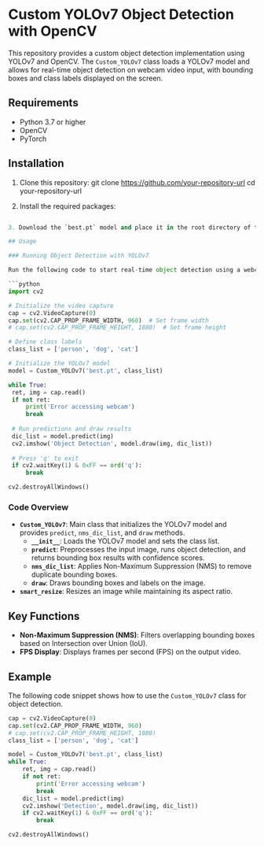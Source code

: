 # Custom YOLOv7 Object Detection with OpenCV

This repository provides a custom object detection implementation using YOLOv7 and OpenCV. The `Custom_YOLOv7` class loads a YOLOv7 model and allows for real-time object detection on webcam video input, with bounding boxes and class labels displayed on the screen.

## Requirements

- Python 3.7 or higher
- OpenCV
- PyTorch

## Installation

1. Clone this repository: git clone https://github.com/your-repository-url cd your-repository-url


2. Install the required packages:

```python

3. Download the `best.pt` model and place it in the root directory of the project.

## Usage

### Running Object Detection with YOLOv7

Run the following code to start real-time object detection using a webcam:

```python
import cv2

# Initialize the video capture
cap = cv2.VideoCapture(0)
cap.set(cv2.CAP_PROP_FRAME_WIDTH, 960)  # Set frame width
# cap.set(cv2.CAP_PROP_FRAME_HEIGHT, 1080)  # Set frame height

# Define class labels
class_list = ['person', 'dog', 'cat']

# Initialize the YOLOv7 model
model = Custom_YOLOv7('best.pt', class_list)

while True:
 ret, img = cap.read()
 if not ret:
     print('Error accessing webcam')
     break
 
 # Run predictions and draw results
 dic_list = model.predict(img)
 cv2.imshow('Object Detection', model.draw(img, dic_list))
 
 # Press 'q' to exit
 if cv2.waitKey(1) & 0xFF == ord('q'):
     break

cv2.destroyAllWindows()

```
### Code Overview

- **`Custom_YOLOv7`**: Main class that initializes the YOLOv7 model and provides `predict`, `nms_dic_list`, and `draw` methods.
  - **`__init__`**: Loads the YOLOv7 model and sets the class list.
  - **`predict`**: Preprocesses the input image, runs object detection, and returns bounding box results with confidence scores.
  - **`nms_dic_list`**: Applies Non-Maximum Suppression (NMS) to remove duplicate bounding boxes.
  - **`draw`**: Draws bounding boxes and labels on the image.
- **`smart_resize`**: Resizes an image while maintaining its aspect ratio.

## Key Functions

- **Non-Maximum Suppression (NMS)**: Filters overlapping bounding boxes based on Intersection over Union (IoU).
- **FPS Display**: Displays frames per second (FPS) on the output video.

## Example

The following code snippet shows how to use the `Custom_YOLOv7` class for object detection.

```python
cap = cv2.VideoCapture(0)
cap.set(cv2.CAP_PROP_FRAME_WIDTH, 960)
# cap.set(cv2.CAP_PROP_FRAME_HEIGHT, 1080)
class_list = ['person', 'dog', 'cat']

model = Custom_YOLOv7('best.pt', class_list)
while True:
    ret, img = cap.read()
    if not ret:
        print('Error accessing webcam')
        break
    dic_list = model.predict(img)
    cv2.imshow('Detection', model.draw(img, dic_list))
    if cv2.waitKey(1) & 0xFF == ord('q'):
        break

cv2.destroyAllWindows()
```
